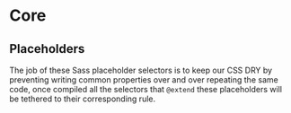 ﻿# Core

## Placeholders

The job of these Sass placeholder selectors is to keep our CSS DRY by preventing writing common
properties over and over repeating the same code, once compiled all the selectors that `@extend`
these placeholders will be tethered to their corresponding rule.